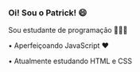 ### Oi! Sou o Patrick! 😄
Sou estudante de programação 👨🏻‍💻

• Aperfeiçoando JavaScript ❤

• Atualmente estudando HTML e CSS
